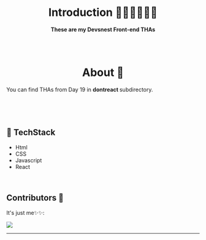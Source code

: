 <h1 align="center">Introduction 👩🏻‍💻👨🏻‍💻 </h1>


<p align="center"> <strong>These are my Devsnest Front-end THAs</strong></p>

<br>
<br>

<h1 align="center">About 🧠 </h1>

<p> You can find THAs from Day 19 in <strong> dontreact </strong> subdirectory.</p>
<br>
<p></p>
<br>



## 📌 TechStack

<ul>
    <li>Html</li>
    <li>CSS </li>
    <li>Javascript </li>
    <li>React </li>
</ul>

<br>

## Contributors 🌟

It's just me✨✨:

<a href="https://github.com/aayushi221">
  <img src="https://avatars.githubusercontent.com/u/60283749?v=4" />
</a>

<hr>
<br>
<br>


